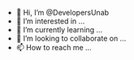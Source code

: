 - 👋 Hi, I’m @DevelopersUnab
- 👀 I’m interested in ...
- 🌱 I’m currently learning ...
- 💞️ I’m looking to collaborate on ...
- 📫 How to reach me ...

<!---
DevelopersUnab/DevelopersUnab is a ✨ special ✨ repository because its `README.md` (this file) appears on your GitHub profile.
You can click the Preview link to take a look at your changes.
--->
